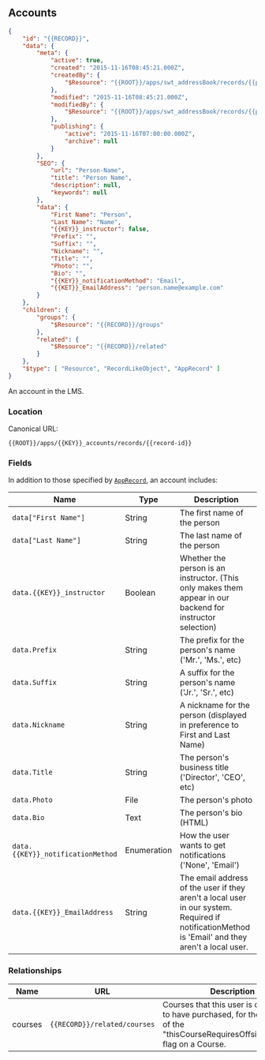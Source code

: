 ## Accounts

```json
{
	"id": "{{RECORD}}",
	"data": {
		"meta": {
			"active": true,
			"created": "2015-11-16T08:45:21.000Z",
			"createdBy": {
				"$Resource": "{{ROOT}}/apps/swt_addressBook/records/{{person-id}}"
			},
			"modified": "2015-11-16T08:45:21.000Z",
			"modifiedBy": {
				"$Resource": "{{ROOT}}/apps/swt_addressBook/records/{{person-id}}"
			},
			"publishing": {
				"active": "2015-11-16T07:00:00.000Z",
				"archive": null
			}
		},
		"SEO": {
			"url": "Person-Name",
			"title": "Person Name",
			"description": null,
			"keywords": null
		},
		"data": {
			"First Name": "Person",
			"Last Name": "Name",
			"{{KEY}}_instructor": false,
			"Prefix": "",
			"Suffix": "",
			"Nickname": "",
			"Title": "",
			"Photo": "",
			"Bio": "",
			"{{KEY}}_notificationMethod": "Email",
			"{{KET}}_EmailAddress": "person.name@example.com"
		}
	},
	"children": {
		"groups": {
			"$Resource": "{{RECORD}}/groups"
		},
		"related": {
			"$Resource": "{{RECORD}}/related"
		}
	},
	"$type": [ "Resource", "RecordLikeObject", "AppRecord" ]
}
```

An account in the LMS.

### Location

Canonical URL:

``{{ROOT}}/apps/{{KEY}}_accounts/records/{{record-id}}``

### Fields

In addition to those specified by [``AppRecord``](#record-apprecord), an account includes:

Name | Type | Description
---- | ---- | -----------
``data["First Name"]`` | String | The first name of the person
``data["Last Name"]`` | String | The last name of the person
``data.{{KEY}}_instructor`` | Boolean | Whether the person is an instructor. (This only makes them appear in our backend for instructor selection)
``data.Prefix`` | String | The prefix for the person's name ('Mr.', 'Ms.', etc)
``data.Suffix`` | String | A suffix for the person's name ('Jr.', 'Sr.', etc)
``data.Nickname`` | String | A nickname for the person (displayed in preference to First and Last Name)
``data.Title`` | String | The person's business title ('Director', 'CEO', etc)
``data.Photo`` | File | The person's photo
``data.Bio`` | Text | The person's bio (HTML)
``data.{{KEY}}_notificationMethod`` | Enumeration | How the user wants to get notifications ('None', 'Email')
``data.{{KEY}}_EmailAddress`` | String | The email address of the user if they aren't a local user in our system. Required if notificationMethod is 'Email' and they aren't a local user.
    
### Relationships

Name | URL | Description | Item Type
---- | --- | ----------- | ---------
courses | ``{{RECORD}}/related/courses`` | Courses that this user is considered to have purchased, for the purposes of the "thisCourseRequiresOffsitePurchase" flag on a Course. | [``AppRecordList``](#collection-types) with [Course](#courses) objects

